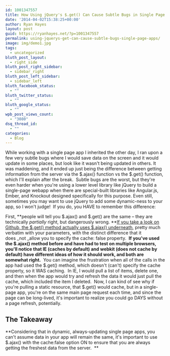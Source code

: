 ```yaml
---
id: 1001347557
title: How Using jQuery's $.get() Can Cause Subtle Bugs in Single Page Apps
date: '2014-04-02T15:38:25+00:00'
author: Ryan Hayes
layout: post
guid: https://ryanhayes.net/?p=1001347557
permalink: using-jquerys-get-can-cause-subtle-bugs-single-page-apps/
image: img/demo1.jpg
tags:
  - uncategorized
bluth_post_layout:
  - right_side
bluth_post_right_sidebar:
  - sidebar_right
bluth_post_left_sidebar:
  - sidebar_left
bluth_facebook_status:
  - ""
bluth_twitter_status:
  - ""
bluth_google_status:
  - ""
wpb_post_views_count:
  - "3080"
dsq_thread_id:
  - ""
categories:
  - Blog
---
```

While working with a single page app I inherited the other day, I ran upon a few very subtle bugs where I would save data on the screen and it would update in some places, but look like it wasn't being updated in others. It was maddening, and it ended up just being the difference between getting information from the server via the $.ajax() function vs the $.get() function, which I'll explain after the break.  Subtle bugs are the worst, but they're even harder when you're using a lower level library like jQuery to build a single-page webapp when there are special-built libraries like Angular.js, Ember, and Knockout designed specifically for this purpose. Even still, sometimes you may want to use jQuery to add some dynamic-ness to your app, so I won't judge!  If you do, you HAVE to remember this difference:<!--more-->

First, **people will tell you $.ajax() and $.get() are the same &#8211; they are technically _partially_ right, but dangerously wrong. **[If you take a look on Github, the $.get() method actually uses $.ajax() underneath](https://github.com/jquery/jquery/blob/master/src/ajax.js#L779), pretty much verbatim with your parameters, with the distinct difference that it does _not _allow you to specify the cache: false property.  **If you've used the $.ajax() method before and have had to test on multiple browsers, you'll notice that IE (caches by default) and webkit (does not cache by default) have different ideas of how it should work, and both are somewhat right.**  You can imagine the frustration when all of the calls in the app had used the $.get() method, which doesn't (can't) specify the cache property, so it WAS caching.  In IE, I would pull a list of items, delete one, and then when the app would try and refresh the data it would just pull the cache, which included the item I deleted.  Now, I can kind of see why if you're pulling a static resource, that $.get() would cache, but in a single-page app, you're on the same main page request each time, and since the page can be long-lived, it's important to realize you could go DAYS without a page refresh, potentially.

## The Takeaway

**Considering that in dynamic, always-updating single page apps, you can't assume data in your app will remain the same, it's important to use $.ajax() with the cache:false option ON to ensure that you are always getting the freshest data from the server.  **
